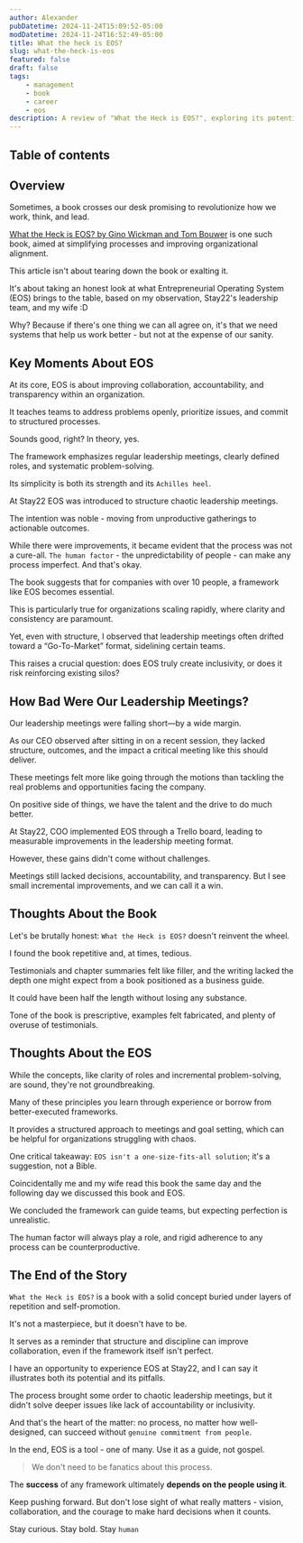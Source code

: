 ```yaml
---
author: Alexander
pubDatetime: 2024-11-24T15:09:52-05:00
modDatetime: 2024-11-24T16:52:49-05:00
title: What the heck is EOS?
slug: what-the-heck-is-eos
featured: false
draft: false
tags:
    - management
    - book
    - career
    - eos
description: A review of "What the Heck is EOS?", exploring its potential to improve collaboration and structure while addressing its limitations, repetitive writing, and reliance on people for true success
---
```


## Table of contents

## Overview

Sometimes, a book crosses our desk promising to revolutionize how we work, think, and lead.

[What the Heck is EOS? by Gino Wickman and Tom Bouwer](https://www.eosworldwide.com/what-the-heck-is-eos) is one such book, aimed at simplifying processes and improving organizational alignment.

This article isn't about tearing down the book or exalting it.

It's about taking an honest look at what Entrepreneurial Operating System (EOS) brings to the table, based on my observation, Stay22's leadership team, and my wife :D

Why? Because if there's one thing we can all agree on, it's that we need systems that help us work better - but not at the expense of our sanity.

## Key Moments About EOS

At its core, EOS is about improving collaboration, accountability, and transparency within an organization.

It teaches teams to address problems openly, prioritize issues, and commit to structured processes.

Sounds good, right? In theory, yes.

The framework emphasizes regular leadership meetings, clearly defined roles, and systematic problem-solving.

Its simplicity is both its strength and its `Achilles heel`.

At Stay22 EOS was introduced to structure chaotic leadership meetings.

The intention was noble - moving from unproductive gatherings to actionable outcomes.

While there were improvements, it became evident that the process was not a cure-all. `The human factor` - the unpredictability of people - can make any process imperfect. And that's okay.

The book suggests that for companies with over 10 people, a framework like EOS becomes essential.

This is particularly true for organizations scaling rapidly, where clarity and consistency are paramount.

Yet, even with structure, I observed that leadership meetings often drifted toward a “Go-To-Market” format, sidelining certain teams.

This raises a crucial question: does EOS truly create inclusivity, or does it risk reinforcing existing silos?

## How Bad Were Our Leadership Meetings?

Our leadership meetings were falling short—by a wide margin.

As our CEO observed after sitting in on a recent session, they lacked structure, outcomes, and the impact a critical meeting like this should deliver.

These meetings felt more like going through the motions than tackling the real problems and opportunities facing the company.

On positive side of things, we have the talent and the drive to do much better.

At Stay22, COO implemented EOS through a Trello board, leading to measurable improvements in the leadership meeting format.

However, these gains didn't come without challenges.

Meetings still lacked decisions, accountability, and transparency. But I see small incremental improvements, and we can call it a win.

## Thoughts About the Book

Let's be brutally honest: `What the Heck is EOS?` doesn't reinvent the wheel.

I found the book repetitive and, at times, tedious.

Testimonials and chapter summaries felt like filler, and the writing lacked the depth one might expect from a book positioned as a business guide.

It could have been half the length without losing any substance.

Tone of the book is prescriptive, examples felt fabricated, and plenty of overuse of testimonials.

## Thoughts About the EOS

While the concepts, like clarity of roles and incremental problem-solving, are sound, they're not groundbreaking.

Many of these principles you learn through experience or borrow from better-executed frameworks.

It provides a structured approach to meetings and goal setting, which can be helpful for organizations struggling with chaos.

One critical takeaway: `EOS isn't a one-size-fits-all solution`; it's a suggestion, not a Bible.

Coincidentally me and my wife read this book the same day and the following day we discussed this book and EOS.

We concluded the framework can guide teams, but expecting perfection is unrealistic.

The human factor will always play a role, and rigid adherence to any process can be counterproductive.

## The End of the Story

`What the Heck is EOS?` is a book with a solid concept buried under layers of repetition and self-promotion.

It's not a masterpiece, but it doesn't have to be.

It serves as a reminder that structure and discipline can improve collaboration, even if the framework itself isn't perfect.

I have an opportunity to experience EOS at Stay22, and I can say it illustrates both its potential and its pitfalls.

The process brought some order to chaotic leadership meetings, but it didn't solve deeper issues like lack of accountability or inclusivity.

And that's the heart of the matter: no process, no matter how well-designed, can succeed without `genuine commitment from people`.

In the end, EOS is a tool - one of many. Use it as a guide, not gospel.

> We don't need to be fanatics about this process.

The **success** of any framework ultimately **depends on the people using it**.

Keep pushing forward. But don't lose sight of what really matters - vision, collaboration, and the courage to make hard decisions when it counts.

Stay curious. Stay bold. Stay `human`
